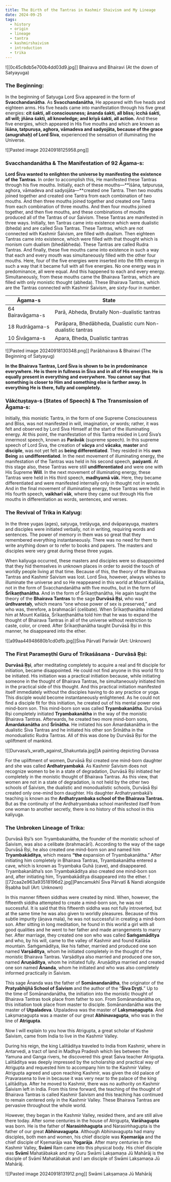 ```yaml
---
title: The Birth of the Tantras in Kashmir Shaivism and My Lineage
date: 2024-09-25
tags:
  - history
  - origin
  - lineage
  - tantra
  - kashmirshaivism
  - introduction
  - trika
---
```


![[0c45c8db5e700b4dd03d9.jpg]] Bhairava and Bhairavi (At the down of Satyayuga)

### The Beginning:
In the beginning of Satyuga Lord Śiva appeared in the form of **Svacchandanātha**. As **Svacchandanātha**, He appeared with five heads and eighteen arms. His five heads came into manifestation through his five great energies: **cit śakti, all consciousness; ānanda śakti, all bliss; icchā śakti, all will; jñāna śakti, all knowledge; and kriyā śakti, all action.** And these five energies, which appeared in His five mouths and which are known as **īśāna, tatpuruṣa, aghora, vāmadeva and sadyojāta, because of the grace (anugrahaḥ) of Lord Śiva**, experienced the sensation of illuminating the Universe.

![[Pasted image 20240918125958.png]]
### Svacchandanātha & The Manifestation of 92 Āgama-s:
**Lord Śiva wanted to enlighten the universe by manifesting the existence of the Tantras**. In order to accomplish this, He manifested these Tantras through his five mouths. Initially, each of these mouths—**īśāna, tatpuruṣa, aghora, vāmadeva and sadyojāta—**created one Tantra. Then two mouths joined together and created one Tantra from each combination of two mouths. And then three mouths joined together and created one Tantra from each combination of three mouths. And then four mouths joined together, and then five mouths, and these combinations of mouths produced all of the Tantras of our Śaivism.
These Tantras are manifested in three ways. Initially, ten Tantras came into existence which were dualistic (bheda) and are called Śiva Tantras. These Tantras, which are not connected with Kashmir Śaivism, are filled with dualism. Then eighteen Tantras came into existence, which were filled with that thought which is monism cum dualism (bhedābheda). These Tantras are called Rudra Tantras. And finally, these five mouths came into existence in such a way that each and every mouth was simultaneously filled with the other four mouths. Here, four of the five energies were inserted into the fifth energy in such a way that it became full with all five energies. No one energy was in predominance, all were equal. And this happened to each and every energy. Simultaneously, from these mouths came the Bhairava Tantras, which are filled with only monistic thought (abheda). These Bhairava Tantras, which are the Tantras connected with Kashmir Śaivism, are sixty-four in number.


| Āgama-s          | State                                                     |
| ---------------- | --------------------------------------------------------- |
| 64 Bairavāgama-s | Parā, Abheda, Brutally Non-dualistic tantras              |
| 18 Rudrāgama-s   | Parāpara, Bhedābheda, Dualistic cum Non-dualistic tantras |
| 10 Śivāgama-s    | Apara, Bheda, Dualistic tantras                           |


![[Pasted image 20240918130348.png]]
Parābhairava & Bhairavi (The Beginning of Satyayug)

**In the Bhairava Tantras, Lord Śiva is shown to be in predominance everywhere. He is there in fullness in Śiva and in all of His energies. He is equally present in everything and everywhere. You cannot say that something is closer to Him and something else is farther away. In everything He is there, fully and completely.**  

### Vākćtuṣtaya-s (States of Speech) & The Transmission of Āgama-s:
Initially, this monistic Tantra, in the form of one Supreme Consciousness and Bliss, was not manifested in will, imagination, or words; rather, it was felt and observed by Lord Śiva Himself at the start of the illuminating energy. At this point, the manifestation of this Tantra resided in Lord Śiva’s innermost speech, known as **Parāvāk** (supreme speech). In this supreme speech of Lord Śiva, the creation of **vācya** and **vācaka**, **master** and **disciple**, was not yet felt as **being differentiated**. They resided in His **own Being** as **undifferentiated**. In the next movement of illuminating energy, the manifestation of the Tantras was held in his second speech, **paśyantī**. At this stage also, these Tantras were still **undifferentiated** and were one with His Supreme **Will**. In the next movement of illuminating energy, these Tantras were held in His third speech, **madhyamā vāk.** Here, they became differentiated and were manifested internally only in thought not in words. And in the final movement of illuminating energy, these Tantras were held in His fourth speech, **vaikharī vāk**, where they came out through His five mouths in differentiation as words, sentences, and verses.  

### The Revival of Trika in Kalyug:
In the three yugas (ages), satyuga, tretāyuga, and dvāparayuga, masters and disciples were initiated verbally, not in writing, requiring words and sentences. The power of memory in them was so great that they remembered everything instantaneously. There was no need for them to write anything down or to refer to books and papers. The masters and disciples were very great during these three yugas.

When kaliyuga occurred, these masters and disciples were so disappointed that they hid themselves in unknown places in order to avoid the touch of worldly people living at that time. Because of this, the theory of the Bhairava Tantras and Kashmir Śaivism was lost. Lord Śiva, however, always wishes to illuminate the universe and so He reappeared in this world at Mount Kailāśa, not in the form of Svacchandanātha with five mouths, but in the form of **Śrīkaṇṭhanātha**. And in the form of Śrīkaṇṭhanātha, He again taught the theory of the **Bhairava Tantras** to the sage **Durvāsā Ṛṣi**, who was **ūrdhvaretaḥ**, which means “one whose power of sex is preserved,” and who was, therefore, a brahmacārī (celibate). When Śrīkaṇṭhanātha initiated him at Mount Kailāśa, Śrīkaṇṭhanātha told him that he was to expand the thought of Bhairava Tantras in all of the universe without restriction to caste, color, or creed. After Śrīkaṇṭhanātha taught Durvāsā Ṛṣi in this manner, he disappeared into the ether.

![[a99aa44948680b1cd0dfb.jpg]]Śiva Pārvatī Pariwār (Art: Unknown)

### The First Parameṣthī Guru of Trikaśāsana - Durvāsā Ṛṣi:
**Durvāsā Ṛṣi**, after meditating completely to acquire a real and fit disciple for initiation, became disappointed. He could not find anyone in this world fit to be initiated. His initiation was a practical initiation because, while initiating someone in the thought of Bhairava Tantras, he simultaneously initiated him in the practical side of this thought. And this practical initiation manifested itself immediately without the disciples having to do any practice or yoga. This disciple would become instantaneously enlightened. As he could not find a disciple fit for this initiation, he created out of his mental power one mind-born son. This mind-born son was called **Tryambakanātha**. Durvāsā Ṛṣi completely initiated **Tryambakanātha** in the way of the monistic Bhairava Tantras. Afterwards, he created two more mind-born sons, **Āmardakanātha** and **Śrīnātha**. He initiated his son Āmardakanātha in the dualistic Śiva Tantras and he initiated his other son Śrinātha in the monodualistic Rudra Tantras. All of this was done by Durvāsā Ṛṣi for the upliftment of mankind.

![[Durvasa’s_wrath_against_Shakuntala.jpg]]A painting depicting Durvasa 

For the upliftment of women, Durvāsā Ṛṣi created one mind-born daughter and she was called **Ardhatryambakā**. As Kashmir Śaivism does not recognize women to be in a state of degradation, Durvāsā Ṛṣi initiated her completely in the monistic thought of Bhairava Tantras. As this view, that women are not in a state of degradation, is not held by the other two schools of Śaivism, the dualistic and monodualistic schools, Durvāsā Ṛṣi created only one-mind born daughter. His daughter Ardhatryambakā’s teaching is known as the **Ardhatryambaka school of the Bhairava Tantras.** But as the continuity of the Ardhatryambaka school manifested itself from one woman to another secretly, there is no history of this school in this kaliyuga.

### The Unbroken Lineage of Trika: 
Durvāsā Ṛṣi’s son Tryambakanātha, the founder of the monistic school of Śaivism, was also a celibate (brahmacārī). According to the way of the sage Durvāsā Ṛṣi, he also created one mind-born son and named him **Tryambakāditya**, which means **“the** expansion of Tryambakanātha.” After initiating him completely in Bhairava Tantras, Tryambakanātha entered a cave, which is known as Tryambaka Guhā (cave), and disappeared. Tryambakanātha’s son Tryambakāditya also created one mind-born son and, after initiating him, Tryambakāditya disappeared into the ether.
![[72caa2e963a93518196d2.jpg]]Pancamukhī Śiva Pārvatī & Nandi alongside Ṛṣabha bull (Art: Unknown)

In this manner fifteen siddhas were created by mind. When, however, the fifteenth siddha attempted to create a mind-born son, he was not successful. It is said that this fifteenth siddha was not fully introverted, but at the same time he was also given to worldly pleasures. Because of this subtle impurity (āṇava mala), he was not successful in creating a mind-born son. After sitting in long meditation, he found in this world a girl with all good qualities and he went to her father and made arrangements to marry her. After marriage, they created one son who was called **Saṁgamāditya** and who, by his will, came to the valley of Kashmir and found Kailāśa mountain. Saṁgamāditya, like his father, married and produced one son named **Varṣāditya**, whom he initiated completely in the thought of the monistic Bhairava Tantras. Varṣāditya also married and produced one son, named **Aruṇāditya**, whom he initiated fully. Aruṇāditya married and created one son named **Ānanda**, whom he initiated and who was also completely informed practically in Śaivism.

This sage Ānanda was the father of **Somānandanātha**, the originator of the **Pratyabhijñā School of Śaivism** and the author of the “**Śiva Dṛṣṭi.**” Up to the time of Somānandanātha, the initiation into the monistic thought of Bhairava Tantras took place from father to son. From Somānandanātha on, this initiation took place from master to disciple. Somānandanātha was the master of **Utpaladeva**. Utpaladeva was the master of **Lakṣmaṇagupta**. And Lakṣmaṇagupta was a master of our great **Abhinavagupta**, who was in the line of **Atrigupta**.

Now I will explain to you how this Atrigupta, a great scholar of Kashmir Śaivism, came from India to live in the Kashmir Valley.

During his reign, the king Lalitāditya traveled to India from Kashmir, where in Antarvedi, a tract of land in Madhya Pradesh which lies between the Yamuna and Ganga rivers, he discovered this great Śaiva teacher Atrigupta. Lalitāditya was deeply impressed by the scholarship and practical way of Atrigupta and requested him to accompany him to the Kashmir Valley. Atrigupta agreed and upon reaching Kashmir, was given the old palace of Pravarasena to live in because it was very near to the palace of the king Lalitāditya. After he moved to Kashmir, there was no authority on Kashmir Śaivism left in India. From this time forward, the teaching of the thought of Bhairava Tantras is called Kashmir Śaivism and this teaching has continued to remain centered only in the Kashmir Valley. These Bhairava Tantras are pervasive throughout the whole world.

However, they began in the Kashmir Valley, resided there, and are still alive there today. After some centuries in the house of Atrigupta, **Varāhagupta** was born. He is the father of **Narasiṁhagupta** and Narasiṁhagupta is the father of our great **Abhinavagupta**. Although Abhinavagupta had many disciples, both men and women, his chief disciple was **Kṣemarāja** and the chief disciple of Kṣemarāja was **Yogarāja**. After many centuries in the Kashmir Valley, **Svāmī** Ram came into this physical body. His chief disciple was **Svāmī** Mahatābakak and my Guru Swāmi Lakṣamaṇa Jū Mahārāj is the disciple of Svāmī Mahatābakak and I am disciple of Swāmi Lakṣamaṇa Jū Mahārāj.


![[Pasted image 20240918131912.png]]
Swāmi Lakṣamaṇa Jū Mahārāj
